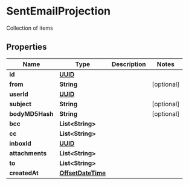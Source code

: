 

# SentEmailProjection

Collection of items
## Properties

Name | Type | Description | Notes
------------ | ------------- | ------------- | -------------
**id** | [**UUID**](UUID) |  | 
**from** | **String** |  |  [optional]
**userId** | [**UUID**](UUID) |  | 
**subject** | **String** |  |  [optional]
**bodyMD5Hash** | **String** |  |  [optional]
**bcc** | **List&lt;String&gt;** |  | 
**cc** | **List&lt;String&gt;** |  | 
**inboxId** | [**UUID**](UUID) |  | 
**attachments** | **List&lt;String&gt;** |  | 
**to** | **List&lt;String&gt;** |  | 
**createdAt** | [**OffsetDateTime**](OffsetDateTime) |  | 



